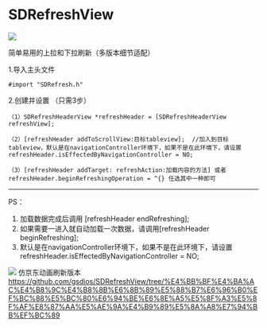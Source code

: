 # SDRefreshView

 ![](http://cc.cocimg.com/bbs/attachment/Fid_19/19_441660_d132ac6db15bcac.gif)


简单易用的上拉和下拉刷新（多版本细节适配）

  
1.导入主头文件

    #import "SDRefresh.h"

2.创建并设置 （只需3步）
    
    （1）SDRefreshHeaderView *refreshHeader = [SDRefreshHeaderView refreshView];
    
    （2）[refreshHeader addToScrollView:目标tableview];  //加入到目标tableview，默认是在navigationController环境下，如果不是在此环境下，请设置 refreshHeader.isEffectedByNavigationController = NO;
    
    （3）[refreshHeader addTarget: refreshAction:加载内容的方法] 或者 refreshHeader.beginRefreshingOperation = ^{} 任选其中一种即可
    
----------------------------------------------------------------------------------------------------------------
  PS： 
  1. 加载数据完成后调用 [refreshHeader endRefreshing];
  2. 如果需要一进入就自动加载一次数据，请调用[refreshHeader beginRefreshing];
  3. 默认是在navigationController环境下，如果不是在此环境下，请设置 refreshHeader.isEffectedByNavigationController = NO;
   

![](http://cc.cocimg.com/bbs/attachment/Fid_19/19_441660_3546442c2f2486c.gif)
仿京东动画刷新版本
https://github.com/gsdios/SDRefreshView/tree/%E4%BB%BF%E4%BA%AC%E4%B8%9C%E4%B8%8B%E6%8B%89%E5%88%B7%E6%96%B0%EF%BC%88%E5%BC%80%E6%94%BE%E6%8E%A5%E5%8F%A3%E5%8F%AF%E8%87%AA%E5%AE%9A%E4%B9%89%E5%8A%A8%E7%94%BB%EF%BC%89
